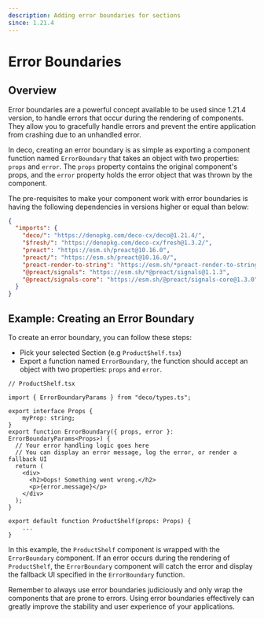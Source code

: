 ```yaml
---
description: Adding error boundaries for sections
since: 1.21.4
---
```


# Error Boundaries

## Overview

Error boundaries are a powerful concept available to be used since 1.21.4 version, to handle errors that occur during the rendering of components. They allow you to gracefully handle errors and prevent the entire application from crashing due to an unhandled error.

In deco, creating an error boundary is as simple as exporting a component function named `ErrorBoundary` that takes an object with two properties: `props` and `error`. The `props` property contains the original component's props, and the `error` property holds the error object that was thrown by the component.

The pre-requisites to make your component work with error boundaries is having the following dependencies in versions higher or equal than below:

```json
{
  "imports": {
    "deco/": "https://denopkg.com/deco-cx/deco@1.21.4/",
    "$fresh/": "https://denopkg.com/deco-cx/fresh@1.3.2/",
    "preact": "https://esm.sh/preact@10.16.0",
    "preact/": "https://esm.sh/preact@10.16.0/",
    "preact-render-to-string": "https://esm.sh/*preact-render-to-string@6.2.0",
    "@preact/signals": "https://esm.sh/*@preact/signals@1.1.3",
    "@preact/signals-core": "https://esm.sh/@preact/signals-core@1.3.0",
  }
}
```

## Example: Creating an Error Boundary

To create an error boundary, you can follow these steps:

- Pick your selected Section (e.g `ProductShelf.tsx`)
- Export a function named `ErrorBoundary`, the function should accept an object with two properties: `props` and `error`.

```tsx
// ProductShelf.tsx

import { ErrorBoundaryParams } from "deco/types.ts";

export interface Props {
    myProp: string;
}
export function ErrorBoundary({ props, error }: ErrorBoundaryParams<Props>) {
  // Your error handling logic goes here
  // You can display an error message, log the error, or render a fallback UI
  return (
    <div>
      <h2>Oops! Something went wrong.</h2>
      <p>{error.message}</p>
    </div>
  );
}

export default function ProductShelf(props: Props) {
    ...
}
```

In this example, the `ProductShelf` component is wrapped with the `ErrorBoundary` component. If an error occurs during the rendering of `ProductShelf`, the `ErrorBoundary` component will catch the error and display the fallback UI specified in the `ErrorBoundary` function.

Remember to always use error boundaries judiciously and only wrap the components that are prone to errors. Using error boundaries effectively can greatly improve the stability and user experience of your applications.
